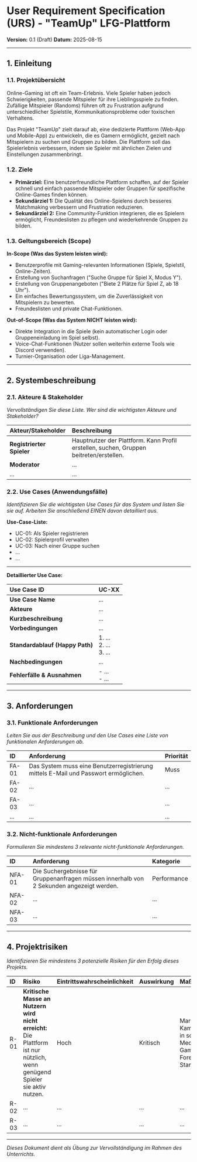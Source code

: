 # User Requirement Specification (URS) - "TeamUp" LFG-Plattform

**Version:** 0.1 (Draft)
**Datum:** 2025-08-15

---

## 1. Einleitung

### 1.1. Projektübersicht

Online-Gaming ist oft ein Team-Erlebnis. Viele Spieler haben jedoch Schwierigkeiten, passende Mitspieler für ihre Lieblingsspiele zu finden. Zufällige Mitspieler (Randoms) führen oft zu Frustration aufgrund unterschiedlicher Spielstile, Kommunikationsprobleme oder toxischen Verhaltens.

Das Projekt "TeamUp" zielt darauf ab, eine dedizierte Plattform (Web-App und Mobile-App) zu entwickeln, die es Gamern ermöglicht, gezielt nach Mitspielern zu suchen und Gruppen zu bilden. Die Plattform soll das Spielerlebnis verbessern, indem sie Spieler mit ähnlichen Zielen und Einstellungen zusammenbringt.

### 1.2. Ziele

*   **Primärziel:** Eine benutzerfreundliche Plattform schaffen, auf der Spieler schnell und einfach passende Mitspieler oder Gruppen für spezifische Online-Games finden können.
*   **Sekundärziel 1:** Die Qualität des Online-Spielens durch besseres Matchmaking verbessern und Frustration reduzieren.
*   **Sekundärziel 2:** Eine Community-Funktion integrieren, die es Spielern ermöglicht, Freundeslisten zu pflegen und wiederkehrende Gruppen zu bilden.

### 1.3. Geltungsbereich (Scope)

**In-Scope (Was das System leisten wird):**
*   Benutzerprofile mit Gaming-relevanten Informationen (Spiele, Spielstil, Online-Zeiten).
*   Erstellung von Suchanfragen ("Suche Gruppe für Spiel X, Modus Y").
*   Erstellung von Gruppenangeboten ("Biete 2 Plätze für Spiel Z, ab 18 Uhr").
*   Ein einfaches Bewertungssystem, um die Zuverlässigkeit von Mitspielern zu bewerten.
*   Freundeslisten und private Chat-Funktionen.

**Out-of-Scope (Was das System NICHT leisten wird):**
*   Direkte Integration in die Spiele (kein automatischer Login oder Gruppeneinladung im Spiel selbst).
*   Voice-Chat-Funktionen (Nutzer sollen weiterhin externe Tools wie Discord verwenden).
*   Turnier-Organisation oder Liga-Management.

---

## 2. Systembeschreibung

### 2.1. Akteure & Stakeholder

*Vervollständigen Sie diese Liste. Wer sind die wichtigsten Akteure und Stakeholder?*

| Akteur/Stakeholder | Beschreibung |
| :--- | :--- |
| **Registrierter Spieler** | Hauptnutzer der Plattform. Kann Profil erstellen, suchen, Gruppen beitreten/erstellen. |
| **Moderator** | ... |
| ... | ... |

### 2.2. Use Cases (Anwendungsfälle)

*Identifizieren Sie die wichtigsten Use Cases für das System und listen Sie sie auf. Arbeiten Sie anschließend EINEN davon detailliert aus.*

**Use-Case-Liste:**
*   UC-01: Als Spieler registrieren
*   UC-02: Spielerprofil verwalten
*   UC-03: Nach einer Gruppe suchen
*   ...
*   ...

---
**Detaillierter Use Case:**

| Use Case ID | UC-XX |
| :--- | :--- |
| **Use Case Name** | ... |
| **Akteure** | ... |
| **Kurzbeschreibung** | ... |
| **Vorbedingungen** | ... |
| **Standardablauf (Happy Path)** | 1. ...<br>2. ...<br>3. ... |
| **Nachbedingungen** | ... |
| **Fehlerfälle & Ausnahmen** | - ...<br>- ... |

---

## 3. Anforderungen

### 3.1. Funktionale Anforderungen

*Leiten Sie aus der Beschreibung und den Use Cases eine Liste von funktionalen Anforderungen ab.*

| ID | Anforderung | Priorität |
| :--- | :--- | :--- |
| FA-01 | Das System muss eine Benutzerregistrierung mittels E-Mail und Passwort ermöglichen. | Muss |
| FA-02 | ... | ... |
| FA-03 | ... | ... |
| ... | ... | ... |

### 3.2. Nicht-funktionale Anforderungen

*Formulieren Sie mindestens 3 relevante nicht-funktionale Anforderungen.*

| ID | Anforderung | Kategorie |
| :--- | :--- | :--- |
| NFA-01 | Die Suchergebnisse für Gruppenanfragen müssen innerhalb von 2 Sekunden angezeigt werden. | Performance |
| NFA-02 | ... | ... |
| NFA-03 | ... | ... |

---

## 4. Projektrisiken

*Identifizieren Sie mindestens 3 potenzielle Risiken für den Erfolg dieses Projekts.*

| ID | Risiko | Eintrittswahrscheinlichkeit | Auswirkung | Maßnahme |
| :--- | :--- | :--- | :--- | :--- |
| R-01 | **Kritische Masse an Nutzern wird nicht erreicht:** Die Plattform ist nur nützlich, wenn genügend Spieler sie aktiv nutzen. | Hoch | Kritisch | Marketing-Kampagnen in sozialen Medien und Gaming-Foren zum Start. |
| R-02 | ... | ... | ... | ... |
| R-03 | ... | ... | ... | ... |

---
*Dieses Dokument dient als Übung zur Vervollständigung im Rahmen des Unterrichts.*
